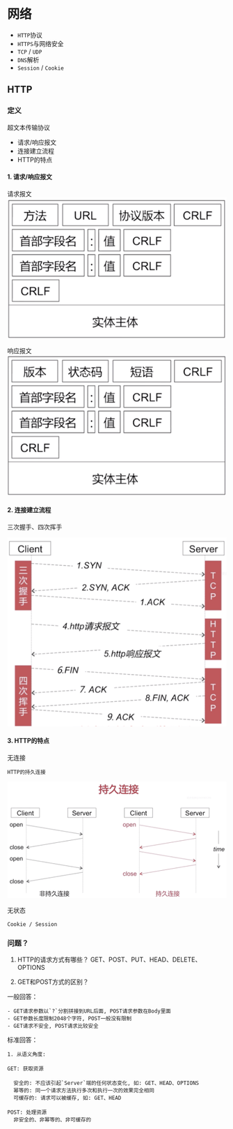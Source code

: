 # 网络

- `HTTP`协议
- `HTTPS`与网络安全
- `TCP` / `UDP`
- `DNS`解析
- `Session` / `Cookie`

## HTTP

### 定义

超文本传输协议
  
  - 请求/响应报文
  - 连接建立流程
  - HTTP的特点
  
#### 1. 请求/响应报文

  请求报文
    ![请求报文](https://github.com/Germtao/Objective-C-knowledge/blob/master/%E7%BD%91%E7%BB%9C%E7%9B%B8%E5%85%B3/Resource/%E8%AF%B7%E6%B1%82%E6%8A%A5%E6%96%87.png)
  
  响应报文
    ![响应报文](https://github.com/Germtao/Objective-C-knowledge/blob/master/%E7%BD%91%E7%BB%9C%E7%9B%B8%E5%85%B3/Resource/%E5%93%8D%E5%BA%94%E6%8A%A5%E6%96%87.png)

#### 2. 连接建立流程

  三次握手、四次挥手
  
  ![连接建立流程](https://github.com/Germtao/Objective-C-knowledge/blob/master/%E7%BD%91%E7%BB%9C%E7%9B%B8%E5%85%B3/Resource/HTTP%E5%BB%BA%E7%AB%8B%E8%BF%9E%E6%8E%A5%E6%B5%81%E7%A8%8B.png)

#### 3. HTTP的特点

  无连接
  
    HTTP的持久连接
    
  ![持久连接](https://github.com/Germtao/Objective-C-knowledge/blob/master/%E7%BD%91%E7%BB%9C%E7%9B%B8%E5%85%B3/Resource/%E6%8C%81%E4%B9%85%E8%BF%9E%E6%8E%A5.png)
    
  无状态
  
    Cookie / Session

### 问题？

1. HTTP的请求方式有哪些？
    GET、POST、PUT、HEAD、DELETE、OPTIONS

2. GET和POST方式的区别？

  一般回答：
  
    - GET请求参数以`?`分割拼接到URL后面, POST请求参数在Body里面
    - GET参数长度限制2048个字符, POST一般没有限制
    - GET请求不安全, POST请求比较安全

  标准回答：
  
    1. 从语义角度:
  
    GET: 获取资源
    
      安全的: 不应该引起`Server`端的任何状态变化, 如: GET、HEAD、OPTIONS
      幂等的: 同一个请求方法执行多次和执行一次的效果完全相同
      可缓存的: 请求可以被缓存, 如: GET、HEAD
      
    POST: 处理资源
      非安全的、非幂等的、非可缓存的
      
      






